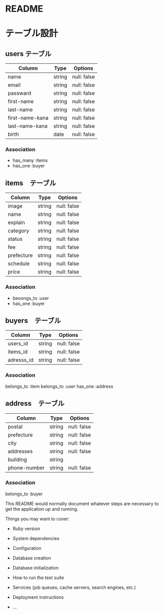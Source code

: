 # README
# テーブル設計

## users テーブル

| Column          | Type   | Options     |
| --------------- | ------ | ----------- |
| name            | string | null: false |
| email           | string | null: false |
| passward        | string | null: false |
| first-name      | string | null: false |
| last-name       | string | null: false |
| first-name-kana | string | null: false |
| last-name-kana  | string | null: false |
| birth           | date   | null: false |

### Association
- has_many :items
- has_one :buyer

## items　テーブル

| Column      | Type   | Options     |
| ----------- | ------ | ----------- |
| image       | string | null: false |
| name        | string | null: false |
| explain     | string | null: false |
| category    | string | null: false |
| status      | string | null: false |
| fee         | string | null: false |
| prefecture  | string | null: false |
| schedule    | string | null: false |
| price       | string | null: false |

### Association
- beoongs_to :user
- has_one :buyer

## buyers　テーブル

| Column          | Type   | Options     |
| --------------- | ------ | ----------- |
| users_id        | string | null: false |
| items_id        | string | null: false |
| adresss_id      | string | null: false |

### Association
belongs_to :item
belongs_to :user
has_one :address

## address　テーブル

| Column       | Type   | Options     |
| ------------ | ------ | ----------- |
| postal       | string | null: false |
| prefecture   | string | null: false |
| city         | string | null: false |
| addresses    | string | null: false |
| building     | string |             |
| phone-number | string | null: false |

### Association 
belongs_to :buyer


This README would normally document whatever steps are necessary to get the
application up and running.

Things you may want to cover:

* Ruby version

* System dependencies

* Configuration

* Database creation

* Database initialization

* How to run the test suite

* Services (job queues, cache servers, search engines, etc.)

* Deployment instructions

* ...
